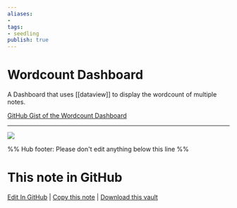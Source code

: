 ```yaml
---
aliases: 
- 
tags:
- seedling
publish: true
---
```


# Wordcount Dashboard

A Dashboard that uses [[dataview]] to display the wordcount of multiple notes.

[GitHub Gist of the Wordcount Dashboard](https://gist.github.com/chrisgrieser/ac16a80cdd9e8e0e84606cc24e35ad99#file-word-count-dashboard-md)

---

![](https://user-images.githubusercontent.com/73286100/134819246-663fb637-138c-45db-b1c9-5fe681010213.png)

%% Hub footer: Please don't edit anything below this line %%

# This note in GitHub

<span class="git-footer">[Edit In GitHub](https://github.dev/obsidian-community/obsidian-hub/blob/main/03%20-%20Showcases%20%26%20Templates/Dashboards/Wordcount%20Dashboard.md "git-hub-edit-note") | [Copy this note](https://raw.githubusercontent.com/obsidian-community/obsidian-hub/main/03%20-%20Showcases%20%26%20Templates/Dashboards/Wordcount%20Dashboard.md "git-hub-copy-note") | [Download this vault](https://github.com/obsidian-community/obsidian-hub/archive/refs/heads/main.zip "git-hub-download-vault") </span>
